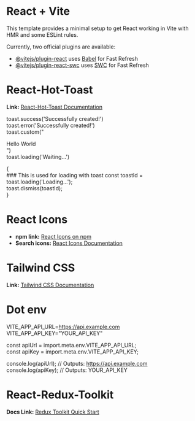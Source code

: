 # React + Vite

This template provides a minimal setup to get React working in Vite with HMR and some ESLint rules.

Currently, two official plugins are available:

- [@vitejs/plugin-react](https://github.com/vitejs/vite-plugin-react/blob/main/packages/plugin-react/README.md) uses [Babel](https://babeljs.io/) for Fast Refresh
- [@vitejs/plugin-react-swc](https://github.com/vitejs/vite-plugin-react-swc) uses [SWC](https://swc.rs/) for Fast Refresh
#


# React-Hot-Toast

**Link:** [React-Hot-Toast Documentation](https://react-hot-toast.com/docs/toast)

toast.success('Successfully created!')  
toast.error('Successfully created!')  
toast.custom("<div>Hello World</div>")  
toast.loading('Waiting...')  

{  
     ### This is used for loading with toast
     const toastId = toast.loading('Loading...');  
     toast.dismiss(toastId);  
}  

# React Icons

- **npm link:** [React Icons on npm](https://www.npmjs.com/package/react-icons)
- **Search icons:** [React Icons Documentation](https://react-icons.github.io/react-icons/)


# Tailwind CSS

**Link:** [Tailwind CSS Documentation](https://tailwindcss.com/docs/guides/vite)

# Dot env

VITE_APP_API_URL=https://api.example.com  
VITE_APP_API_KEY="YOUR_API_KEY"  

const apiUrl = import.meta.env.VITE_APP_API_URL;  
const apiKey = import.meta.env.VITE_APP_API_KEY;  

console.log(apiUrl); // Outputs: https://api.example.com  
console.log(apiKey); // Outputs: YOUR_API_KEY  


# React-Redux-Toolkit

**Docs Link:** [Redux Toolkit Quick Start](https://redux-toolkit.js.org/tutorials/quick-start)
